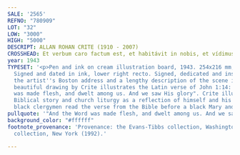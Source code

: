 ```yaml
---
SALE: '2565'
REFNO: "780909"
LOT: "32"
LOW: "3000"
HIGH: "5000"
DESCRIPT: ALLAN ROHAN CRITE (1910 - 2007)
CROSSHEAD: Et verbum caro factum est, et habitávit in nobis, et vídimus glóriam eius.
year: 1943
TYPESET: '<p>Pen and ink on cream illustration board, 1943. 254x216 mm; 10x8½ inches.
  Signed and dated in ink, lower right recto. Signed, dedicated and inscribed with
  the artist''s Boston address and a lengthy description of the scene in ink, verso.<br><br>This
  beautiful drawing by Crite illustrates the Latin verse of John 1:14: "And the Word
  was made flesh, and dwelt among us. And we saw His glory". Crite illustrated the
  Biblical story and church liturgy as a reflection of himself and his Boston community:
  black clergymen read the verse from the Bible before a black Mary and baby Jesus.</p>'
pullquote: '"And the Word was made flesh, and dwelt among us. And we saw His glory."'
background_color: "#ffffff"
footnote_provenance: 'Provenance: the Evans-Tibbs collection, Washington, DC; private
  collection, New York (1992).'

---
```

